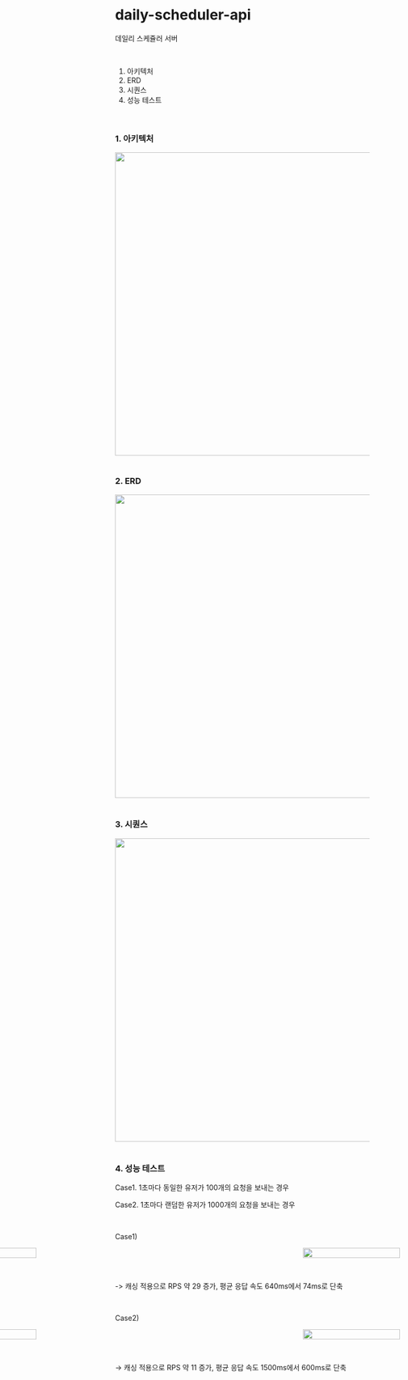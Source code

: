 # daily-scheduler-api
데일리 스케쥴러 서버

<br />

1. 아키텍처
2. ERD
3. 시퀀스
4. 성능 테스트

<br />


### 1. 아키텍처
<img src="https://github.com/user-attachments/assets/88e85ba1-2489-42dc-806e-60fe743c702c" width="600px" />

<br />
<br />

### 2. ERD
<img src="https://github.com/user-attachments/assets/387c1380-7c57-40d1-8504-e377d42a9a88" width="600px" />

<br />
<br />

### 3. 시퀀스
<img src="https://github.com/user-attachments/assets/d8c0b00b-1239-44dd-a479-0fabd1791b6e" width="600px" />

<br />
<br />

### 4. 성능 테스트

Case1. 1초마다 동일한 유저가 100개의 요청을 보내는 경우

Case2. 1초마다 랜덤한 유저가 1000개의 요청을 보내는 경우


<br />

Case1)

<figure style="margin-left: 50%; transform: translateX(-50%); width: 1200px; max-width: 1200px;">
  <div style="display: flex; justify-content: space-between; flex-wrap: wrap;">
    <img src="https://github.com/user-attachments/assets/d360e4d5-04aa-4827-88cc-964ba8370e8d" width="40%" />
    <img src="https://github.com/user-attachments/assets/c72755f3-bc5e-401f-9197-fdf8293a48c6" width="40%" />
  </div>
</figure>

<br />

-> 캐싱 적용으로 RPS 약 29 증가, 평균 응답 속도 640ms에서 74ms로 단축

<br />

Case2)

<figure style="margin-left: 50%; transform: translateX(-50%); width: 1200px; max-width: 1200px;">
  <div style="display: flex; justify-content: space-between; flex-wrap: wrap;">
    <img src="https://github.com/user-attachments/assets/740db00c-ca3a-422a-922b-adb7ca0bd49f" width="40%" />
    <img src="https://github.com/user-attachments/assets/6f9f4499-121d-4347-b63a-b35992dc66ea" width="40%" />
  </div>
</figure>

<br />

→ 캐싱 적용으로 RPS 약 11 증가, 평균 응답 속도 1500ms에서 600ms로 단축

<br />
<br />

